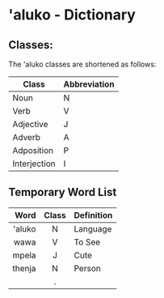 # 'aluko - Dictionary

## Classes:

The 'aluko classes are shortened as follows:

| **Class**    | **Abbreviation** |
| ------------ | ---------------- |
| Noun         | N                |
| Verb         | V                |
| Adjective    | J                |
| Adverb       | A                |
| Adposition   | P                |
| Interjection | I                |

## Temporary Word List

| **Word**       | **Class** | **Definition**                                                                                  |
| -------------: | :-------: | :---------------------------------------------------------------------------------------------- |
| 'aluko         | N         | Language                                                                                        |
| wawa           | V         | To See                                                                                          |
| mpela          | J         | Cute                                                                                            |
| thenja         | N         | Person                                                                                          |
|                | .         |                                                                                                 |
